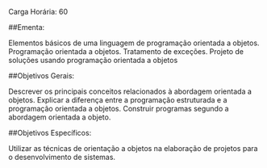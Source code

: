 Carga Horária: 60

##Ementa:

Elementos básicos de uma linguagem de programação orientada a objetos. Programação orientada a objetos. Tratamento de exceções. Projeto de soluções usando programação orientada a objetos

##Objetivos Gerais:

Descrever os principais conceitos relacionados à abordagem orientada a objetos. Explicar a diferença entre a programação estruturada e a programação orientada a objetos. Construir programas segundo a abordagem orientada a objeto.

##Objetivos Específicos:

Utilizar as técnicas de orientação a objetos na elaboração de projetos para o desenvolvimento de sistemas.
